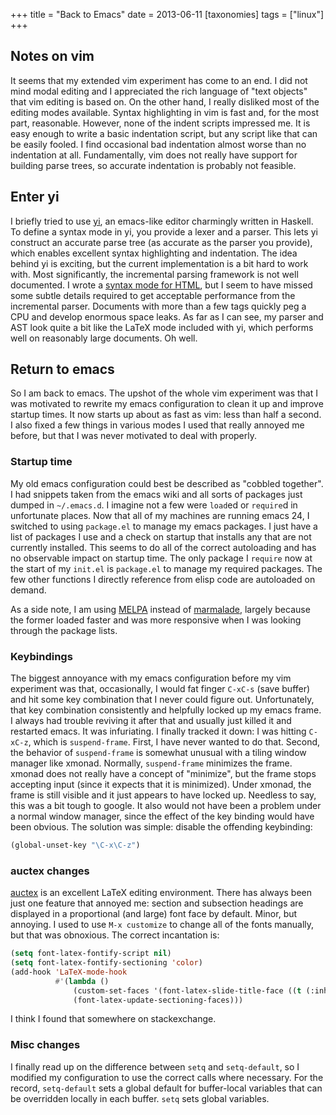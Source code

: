 +++
title = "Back to Emacs"
date = 2013-06-11
[taxonomies]
tags = ["linux"]
+++

## Notes on vim

It seems that my extended vim experiment has come to an end.  I did
not mind modal editing and I appreciated the rich language of "text
objects" that vim editing is based on.  On the other hand, I really
disliked most of the editing modes available.  Syntax highlighting in
vim is fast and, for the most part, reasonable.  However, none of the
indent scripts impressed me.  It is easy enough to write a basic
indentation script, but any script like that can be easily fooled.  I
find occasional bad indentation almost worse than no indentation at
all.  Fundamentally, vim does not really have support for building
parse trees, so accurate indentation is probably not feasible.

## Enter yi

I briefly tried to use [yi](https://github.com/yi-editor/yi), an
emacs-like editor charmingly written in Haskell.  To define a syntax
mode in yi, you provide a lexer and a parser.  This lets yi construct
an accurate parse tree (as accurate as the parser you provide), which
enables excellent syntax highlighting and indentation.  The idea
behind yi is exciting, but the current implementation is a bit hard to
work with.  Most significantly, the incremental parsing framework is
not well documented.  I wrote a
[syntax mode for HTML](https://github.com/travitch/yi/tree/html-mode),
but I seem to have missed some subtle details required to get
acceptable performance from the incremental parser.  Documents with
more than a few tags quickly peg a CPU and develop enormous space
leaks.  As far as I can see, my parser and AST look quite a bit like
the LaTeX mode included with yi, which performs well on reasonably
large documents.  Oh well.

## Return to emacs

So I am back to emacs.  The upshot of the whole vim experiment was
that I was motivated to rewrite my emacs configuration to clean it up
and improve startup times.  It now starts up about as fast as vim:
less than half a second.  I also fixed a few things in various modes I
used that really annoyed me before, but that I was never motivated to
deal with properly.

### Startup time

My old emacs configuration could best be described as "cobbled
together".  I had snippets taken from the emacs wiki and all sorts of
packages just dumped in `~/.emacs.d`.  I imagine not a few were
`load`ed or `require`d in unfortunate places.  Now that all of my
machines are running emacs 24, I switched to using `package.el` to
manage my emacs packages.  I just have a list of packages I use and a
check on startup that installs any that are not currently installed.
This seems to do all of the correct autoloading and has no observable
impact on startup time.  The only package I `require` now at the start
of my `init.el` is `package.el` to manage my required packages.  The
few other functions I directly reference from elisp code are
autoloaded on demand.

As a side note, I am using [MELPA](http://melpa.milkbox.net/) instead
of [marmalade](http://marmalade-repo.org/), largely because the former
loaded faster and was more responsive when I was looking through the
package lists.

### Keybindings

The biggest annoyance with my emacs configuration before my vim
experiment was that, occasionally, I would fat finger `C-xC-s` (save
buffer) and hit some key combination that I never could figure out.
Unfortunately, that key combination consistently and helpfully locked
up my emacs frame.  I always had trouble reviving it after that and
usually just killed it and restarted emacs.  It was infuriating.  I
finally tracked it down: I was hitting `C-xC-z`, which is
`suspend-frame`.  First, I have never wanted to do that.  Second, the
behavior of `suspend-frame` is somewhat unusual with a tiling window
manager like xmonad.  Normally, `suspend-frame` minimizes the frame.
xmonad does not really have a concept of "minimize", but the frame
stops accepting input (since it expects that it is minimized).  Under
xmonad, the frame is still visible and it just appears to have locked
up.  Needless to say, this was a bit tough to google.  It also would
not have been a problem under a normal window manager, since the effect
of the key binding would have been obvious.  The solution was simple:
disable the offending keybinding:

```lisp
(global-unset-key "\C-x\C-z")
```

### auctex changes

[auctex](http://www.gnu.org/software/auctex/) is an excellent LaTeX
editing environment.  There has always been just one feature that
annoyed me: section and subsection headings are displayed in a
proportional (and large) font face by default.  Minor, but annoying.
I used to use `M-x customize` to change all of the fonts manually, but
that was obnoxious.  The correct incantation is:

```lisp
(setq font-latex-fontify-script nil)
(setq font-latex-fontify-sectioning 'color)
(add-hook 'LaTeX-mode-hook
          #'(lambda ()
              (custom-set-faces '(font-latex-slide-title-face ((t (:inherit font-lock-type-face)))))
              (font-latex-update-sectioning-faces)))
```

I think I found that somewhere on stackexchange.

### Misc changes

I finally read up on the difference between `setq` and `setq-default`,
so I modified my configuration to use the correct calls where
necessary.  For the record, `setq-default` sets a global default for
buffer-local variables that can be overridden locally in each buffer.
`setq` sets global variables.

